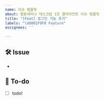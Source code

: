 ```yaml
---
name: 이슈 템플릿
about: 합동세미나 데스크탑 1조 클라이언트 이슈 템플릿
title: "[Feat] 로그인 기능 추가"
labels: "\U0001F9F8 Feature"
assignees: ''

---
```


## 🛠 Issue
<!-- 이슈에 대해 간략하게 설명해주세요 -->
-

## 📝 To-do
<!-- 진행할 작업에 대해 적어주세요 -->
- [ ] todo!
